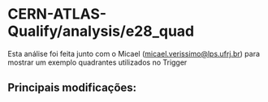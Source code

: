 # CERN-ATLAS-Qualify/analysis/e28_quad

Esta análise foi feita junto com o Micael (micael.verissimo@lps.ufrj.br) para mostrar um exemplo quadrantes utilizados no Trigger

## Principais modificações: 
